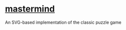 # [mastermind](http://rbrott.github.io/mastermind)
An SVG-based implementation of the classic puzzle game
